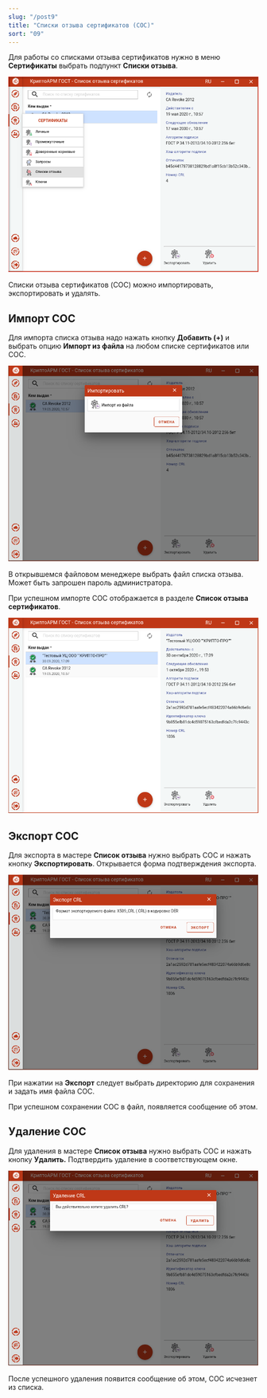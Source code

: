 ```yaml
---
slug: "/post9"
title: "Списки отзыва сертификатов (СОС)"
sort: "09"
---
```


Для работы со списками отзыва сертификатов нужно в меню **Сертификаты** выбрать подпункт **Списки отзыва**.

![crl.png](./images/crl.png "Выбор пункта меню для управления списком отзыва")


Списки отзыва сертификатов (COC) можно импортировать, экспортировать и удалять.

## Импорт СОС

Для импорта списка отзыва надо нажать кнопку **Добавить (+)** и выбрать опцию **Импорт из файла** на любом списке сертификатов или СОС.

![crl_import.png](./images/crl_import.png "Импорт списка отзыва сертификатов")


В открывшемся файловом менеджере выбрать файл списка отзыва. Может быть запрошен пароль администратора.

При успешном импорте СОС отображается в разделе **Список отзыва сертификатов**.

![crl_info.png](./images/crl_info.png "Просмотр информации о списке отзыва")


## Экспорт СОС

Для экспорта в мастере **Список отзыва** нужно выбрать СОС и нажать кнопку **Экспортировать**. Открывается форма подтверждения экспорта.

![crl_export.png](./images/crl_export.png "Выбор кодировки экспортируемого СОС")


При нажатии на **Экспорт** следует выбрать директорию для сохранения и задать имя файла СОС.

При успешном сохранении СОС в файл, появляется сообщение об этом.

## Удаление СОС

Для удаления в мастере **Список отзыва** нужно выбрать СОС и нажать кнопку **Удалить.** Подтвердить удаление в соответствующем окне.

![crl_delete.png](./images/crl_delete.png "Подтверждение удаления СОС")


После успешного удаления появится сообщение об этом, СОС исчезнет из списка.
